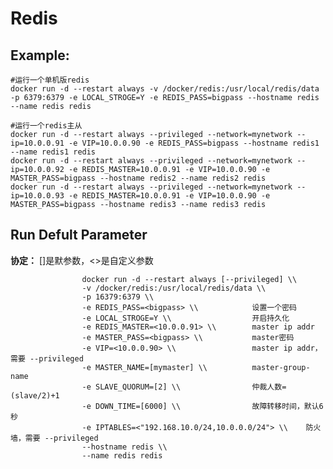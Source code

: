 Redis
===

## Example:

    #运行一个单机版redis
    docker run -d --restart always -v /docker/redis:/usr/local/redis/data -p 6379:6379 -e LOCAL_STROGE=Y -e REDIS_PASS=bigpass --hostname redis --name redis redis

    #运行一个redis主从
    docker run -d --restart always --privileged --network=mynetwork --ip=10.0.0.91 -e VIP=10.0.0.90 -e REDIS_PASS=bigpass --hostname redis1 --name redis1 redis
    docker run -d --restart always --privileged --network=mynetwork --ip=10.0.0.92 -e REDIS_MASTER=10.0.0.91 -e VIP=10.0.0.90 -e MASTER_PASS=bigpass --hostname redis2 --name redis2 redis 
    docker run -d --restart always --privileged --network=mynetwork --ip=10.0.0.93 -e REDIS_MASTER=10.0.0.91 -e VIP=10.0.0.90 -e MASTER_PASS=bigpass --hostname redis3 --name redis3 redis

## Run Defult Parameter
**协定：** []是默参数，<>是自定义参数

					docker run -d --restart always [--privileged] \\
					-v /docker/redis:/usr/local/redis/data \\
					-p 16379:6379 \\
					-e REDIS_PASS=<bigpass> \\            设置一个密码
					-e LOCAL_STROGE=Y \\                  开启持久化
					-e REDIS_MASTER=<10.0.0.91> \\        master ip addr
					-e MASTER_PASS=<bigpass> \\           master密码
					-e VIP=<10.0.0.90> \\                 master ip addr，需要 --privileged
					-e MASTER_NAME=[mymaster] \\          master-group-name
					-e SLAVE_QUORUM=[2] \\                仲裁人数=(slave/2)+1
					-e DOWN_TIME=[6000] \\                故障转移时间，默认6秒
					-e IPTABLES=<"192.168.10.0/24,10.0.0.0/24"> \\    防火墙，需要 --privileged
					--hostname redis \\
					--name redis redis

